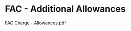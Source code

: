 # FAC - Additional Allowances

  

[FAC Charge - Allowances.pdf](../files/6cf8f73f-715e-451e-9ff4-2171ee7f9355.pdf)